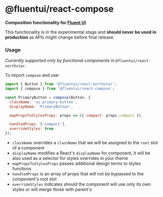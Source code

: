 # @fluentui/react-compose

**Composition functionality for [Fluent UI](https://aka.ms/fluent-ui/)**

This functionality is in the experimental stage and **should never be used in production** as APIs might change before final release.

### Usage

_Currently supported only by functional components in `@fluentui/react-northstar`._

To import `compose` and use:

```js
import { Button } from '@fluentui/react-northstar';
import { compose } from '@fluentui/react-compose';

const PrimaryButton = compose(Button, {
  className: 'ui-primary-button',
  displayName: 'PrimaryButton',

  mapPropsToStylesProps: props => ({ compact: props.compact }),

  handledProps: ['compact'],
  overrideStyles: true
});
```

- `className` overrides a `className` that we will be assigned to the `root` slot of a component
- `displayName` modifies a React's `displayName` for component, it will be also used as a selector for styles overrides in your theme
- `mapPropsToStylesProps` passes additional design terms to styles functions
- `handledProps` is an array of props that will not be bypassed to the component's root slot
- `overrideStyles` indicates should the component will use only its own styles or will merge those with parent's
